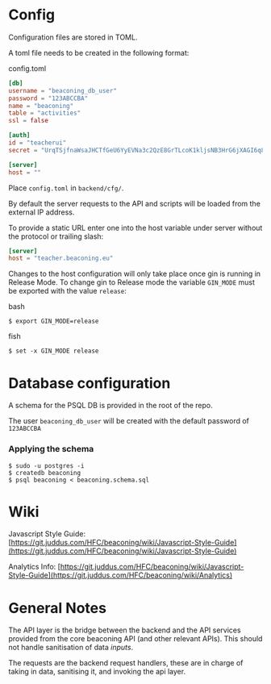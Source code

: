 # Config
Configuration files are stored in TOML.

A toml file needs to be created in the following format:

config.toml
```toml
[db]
username = "beaconing_db_user"
password = "123ABCCBA"
name = "beaconing"
table = "activities"
ssl = false

[auth]
id = "teacherui"
secret = "UrqTSjfnaWsaJHCTfGeU6YyEVNa3c2QzE8GrTLcoK1kljsNB3HrG6jXAGI6q8wKR"

[server]
host = ""
```

Place `config.toml` in `backend/cfg/`.

By default the server requests to the API and scripts will be loaded from the external IP address. 

To provide a static URL enter one into the host variable under server without the protocol or trailing slash:

```toml
[server]
host = "teacher.beaconing.eu"
```

Changes to the host configuration will only take place once gin is running in Release Mode.
To change gin to Release mode the variable `GIN_MODE` must be exported with the value `release`:

bash
```
$ export GIN_MODE=release
```

fish
```
$ set -x GIN_MODE release
```

# Database configuration
A schema for the PSQL DB is provided in the root of the repo.

The user `beaconing_db_user` will be created with the default password of `123ABCCBA`

### Applying the schema
```
$ sudo -u postgres -i
$ createdb beaconing
$ psql beaconing < beaconing.schema.sql
```

# Wiki

Javascript Style Guide: [https://git.juddus.com/HFC/beaconing/wiki/Javascript-Style-Guide](https://git.juddus.com/HFC/beaconing/wiki/Javascript-Style-Guide)

Analytics Info: [https://git.juddus.com/HFC/beaconing/wiki/Javascript-Style-Guide](https://git.juddus.com/HFC/beaconing/wiki/Analytics)

# General Notes
The API layer is the bridge between the backend and the API services provided
from the core beaconing API (and other relevant APIs). This should not handle
sanitisation of data _inputs_. 

The requests are the backend request handlers, these are in charge of taking
in data, sanitising it, and invoking the api layer.
